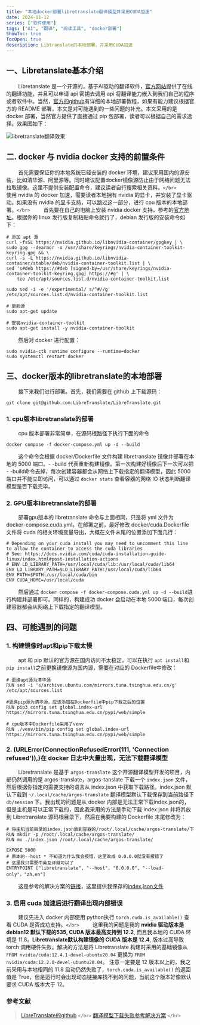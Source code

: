 ```yaml
---
title: "本地docker部署libretranslate翻译模型并采用CUDA加速"
date: 2024-11-12
series: ["软件使用"]
tags: ["AI", "翻译", "阅读工具", "docker部署"]
ShowToc: true
TocOpen: true
description: Libtranslate的本地部署，并采用CUDA加速
---
```

## 一、Libretanslate基本介绍

&emsp;&emsp; Libretanslate 是一个开源的，基于AI驱动的翻译软件，[官方网站](https://libretranslate.com/)提供了在线的翻译功能，并且可以申请 api 密钥去调用 api 将翻译能力嵌入到我们自己的程序或者软件中。当然，[官方的github](https://github.com/LibreTranslate/LibreTranslate)有详细的本地部署教程，如果有能力建议根据官方的 README 部署，本文是对可能遇到的一些问题的补充。本文采用的是 docker 部署，当然官方提供了直接通过 pip 包部署，读者可以根据自己的需求选择。效果图如下：

![libretranslate翻译效果](/images/Libretranslate翻译效果.png)

## 二. docker 与 nvidia docker 支持的前置条件

&emsp;&emsp; 首先需要保证你的本地系统已经安装的 docker 环境，建议采用国内的源安装，比如清华源、阿里源等。同时建议配置docker镜像源防止由于网络问题无法拉取镜像。这里不提供安装配置命令，建议读者自行搜索相关资料。`</br>`
&emsp;&emsp; 使用 nvidia 的 docker 加速，需要读者本地拥有 nvidia 的显卡，并安装了显卡驱动。如果没有 nvidia 的显卡支持，可以跳过这一部分，进行 cpu 版本的本地部署。`</br>`
&emsp;&emsp; 首先要在自己的电脑上安装 nvidia docker 支持，参考的[官方地址](https://docs.nvidia.com/datacenter/cloud-native/container-toolkit/latest/install-guide.html)。根据你的 linux 发行版复制粘贴命令就行了，debian 发行版的安装命令如下：

```Shell
# 添加 apt 源
curl -fsSL https://nvidia.github.io/libnvidia-container/gpgkey | \
sudo gpg --dearmor -o /usr/share/keyrings/nvidia-container-toolkit-keyring.gpg && \
curl -s -L https://nvidia.github.io/libnvidia-container/stable/deb/nvidia-container-toolkit.list | \
sed 's#deb https://#deb [signed-by=/usr/share/keyrings/nvidia-container-toolkit-keyring.gpg] https://#g' | \
    tee /etc/apt/sources.list.d/nvidia-container-toolkit.list

sudo sed -i -e '/experimental/ s/^#//g' /etc/apt/sources.list.d/nvidia-container-toolkit.list

# 更新源
sudo apt-get update

# 安装nvidia-container-toolkit
sudo apt-get install -y nvidia-container-toolkit
```

&emsp;&emsp; 然后对 docker 进行配置：

```Shell
sudo nvidia-ctk runtime configure --runtime=docker
sudo systemctl restart docker
```

## 三、docker版本的libretranslate的本地部署

&emsp;&emsp; 接下来我们进行部署。首先，我们需要在 github 上下载源码：

```Shell
git clone git@github.com:LibreTranslate/LibreTranslate.git
```

### 1. cpu版本libretranslate的部署

&emsp;&emsp; cpu 版本部署非常简单，在源码根路径下执行下面的命令

```Shell
docker compose -f docker-compose.yml up -d --build
```

&emsp;&emsp; 这个命令会根据 docker/Dockerfile 文件构建 libretranslate 镜像并部署在本地的 5000 端口。- -build 代表重新构建镜像。第一次构建好镜像后下一次可以把 - -build命令去掉，每次创建容器都会从网络上下载指定的翻译模型，因此 5000 端口并不能立即访问，可以通过 `docker stats` 查看容器的网络 IO 状态判断翻译模型是否下载完毕。

### 2. GPU版本libretranslate的部署

&emsp;&emsp; 部署gpu版本的 libretranslate 命令与上面相同，只是将 yml 文件为 docker-compose.cuda.yml。在部署之前，最好修改 docker/cuda.Dockerfile 文件将 cuda 的相关环境变量导出，大概在文件末尾的位置添加下面几行：

```Shell
# Depending on your cuda install you may need to uncomment this line to allow the container to access the cuda libraries
# See: https://docs.nvidia.com/cuda/cuda-installation-guide-linux/index.html#post-installation-actions
# ENV LD_LIBRARY_PATH=/usr/local/cuda/lib:/usr/local/cuda/lib64
ENV LD_LIBRARY_PATH=$LD_LIBRARY_PATH:/usr/local/cuda/lib64
ENV PATH=$PATH:/usr/local/cuda/bin
ENV CUDA_HOME=/usr/local/cuda
```

&emsp;&emsp; 然后通过 `docker compose -f docker-compose.cuda.yml up -d --build`进行构建并部署即可。同样的，构建成功 docker 会启动在本地 5000 端口，每次创建容器都会从网络上下载指定的翻译模型。

## 四、可能遇到的问题

### 1. 构建镜像时apt和pip下载太慢

&emsp;&emsp; apt 和 pip 默认的官方源在国内访问不太稳定，可以在执行 `apt install`和 `pip install`之前更换镜像源为国内源，需要在对应的 Dockerfile中修改：

```Shell
# 更换apt源为清华源
RUN sed -i 's/archive.ubuntu.com/mirrors.tuna.tsinghua.edu.cn/g'  /etc/apt/sources.list

#更换pip源为清华源，应该添加在Dockerfile中pip下载之后的位置
RUN pip3 config set global.index-url https://mirrors.tuna.tsinghua.edu.cn/pypi/web/simple

# cpu版本中Dockerfile采用了venv
RUN ./venv/bin/pip config set global.index-url https://mirrors.tuna.tsinghua.edu.cn/pypi/web/simple
```

### 2. (URLError(ConnectionRefusedError(111, 'Connection refused')),)在 docker 日志中大量出现，无法下载翻译模型

&emsp;&emsp; Libretranslate 是基于 `argos-translate` 这个开源翻译模型开发的项目，内部仍然调用的是 argos-translate，argos-tanslate 下载一个 `index.json` 文件，然后根据你指定的需要支持的语言从 index.json 中获取下载路径。index.json 默认下载到 `~/.local/cache/argos-translate` 翻译模型默认下载保存到当前路径下 `db/session` 下。我出现的问题是从 docker 内部是无法正常下载index.json的，但是主机是可以正常下载的，因此我采用的方法是手动下载 index.json 并将其放到 Libretranslate 源码根目录下，然后在我要构建的 Dockerfile 末尾修改为：

```Shell
# 将主机当前目录的index.json放到容器的/root/.local/cache/argos-translate/下
RUN mkdir -p /root/.local/cache/argos-translate/
RUN mv ./index.json /root/.local/cache/argos-translate/

EXPOSE 5000
# 原本的--host * 不知道为什么我会报错，这里改成 0.0.0.0就没有报错了
# 这里我只需要中英互译就可以了
ENTRYPOINT ["libretranslate", "--host", "0.0.0.0", "--load-only"，"zh,en"]
```

&emsp;&emsp; 这是参考的解决方案的[链接](https://community.libretranslate.com/t/failing-to-download-from-cloudflare-with-connectionrefusederror/960)，这里提供我保存的[index.json文件](/common/index.json)

### 3. 启用 cuda 加速后进行翻译出现内部错误

&emsp;&emsp; 建议先进入 docker 内部使用 python执行 `torch.cuda.is_available()` 查看 CUDA 是否成功支持。`</br>`
&emsp;&emsp; 这里我的问题是我的 **nvidia 驱动版本是 debian12 默认下载的535, CUDA 版本最高支持到 12.2**, 而且我本地的 CUDA 环境是 11.8。**Libretranslate默认构建镜像的 CUDA 版本是 12.4**, 版本过高导致 torch 调用硬件失败。解决的方法是将 Libretranslate 构建时采用的基础镜像从 `FROM nvidia/cuda:12.4.1-devel-ubuntu20.04` 更换为 `FROM nvidia/cuda:12.2.0-devel-ubuntu20.04`。 注意一定要是 12 版本以上的，我之前采用与本地相同的 11.8 启动仍然失败了，`torch.cuda.is_available()` 的返回值是 True，但是运行时会出现动态链接库找不到的问题，当前这个版本好像默认要求 CUDA 版本大于 12。

### 参考文献

> [LibreTranslate的github](https://github.com/LibreTranslate/LibreTranslate) `</br>`
> [翻译模型下载失败参考解决方案](https://community.libretranslate.com/t/failing-to-download-from-cloudflare-with-connectionrefusederror/960) `</br>`
